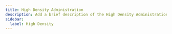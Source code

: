 ```yaml
---
title: High Density Administration
description: Add a brief description of the High Density Administration page here
sidebar:
  label: High Density
---
```

